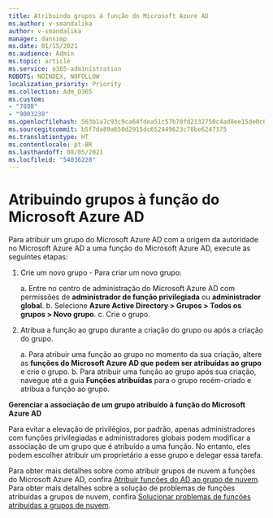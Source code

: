 ```yaml
---
title: Atribuindo grupos à função do Microsoft Azure AD
ms.author: v-smandalika
author: v-smandalika
manager: dansimp
ms.date: 01/15/2021
ms.audience: Admin
ms.topic: article
ms.service: o365-administration
ROBOTS: NOINDEX, NOFOLLOW
localization_priority: Priority
ms.collection: Adm_O365
ms.custom:
- "7898"
- "9003230"
ms.openlocfilehash: 563b1a7c93c9ca64fdea51c57b70fd2132750c4ad8ee15de0c65c9668c9c3c56
ms.sourcegitcommit: b5f7da89a650d2915dc652449623c78be6247175
ms.translationtype: HT
ms.contentlocale: pt-BR
ms.lasthandoff: 08/05/2021
ms.locfileid: "54036228"
---
```

# <a name="assigning-groups-to-azure-ad-role"></a>Atribuindo grupos à função do Microsoft Azure AD

Para atribuir um grupo do Microsoft Azure AD com a origem da autoridade no Microsoft Azure AD a uma função do Microsoft Azure AD, execute as seguintes etapas:

1. Crie um novo grupo - Para criar um novo grupo:

    a. Entre no centro de administração do Microsoft Azure AD com permissões de **administrador de função privilegiada** ou **administrador global**.
    b. Selecione **Azure Active Directory > Grupos > Todos os grupos > Novo grupo**.
    c. Crie o grupo.

2. Atribua a função ao grupo durante a criação do grupo ou após a criação do grupo.

    a. Para atribuir uma função ao grupo no momento da sua criação, altere as **funções do Microsoft Azure AD que podem ser atribuídas ao grupo** e crie o grupo.
    b. Para atribuir uma função ao grupo após sua criação, navegue até a guia **Funções atribuídas** para o grupo recém-criado e atribua a função ao grupo.  

**Gerenciar a associação de um grupo atribuído à função do Microsoft Azure AD**

Para evitar a elevação de privilégios, por padrão, apenas administradores com funções privilegiadas e administradores globais podem modificar a associação de um grupo que é atribuído a uma função. No entanto, eles podem escolher atribuir um proprietário a esse grupo e delegar essa tarefa.

Para obter mais detalhes sobre como atribuir grupos de nuvem a funções do Microsoft Azure AD, confira [Atribuir funções do AD ao grupo de nuvem](https://docs.microsoft.com/azure/active-directory/roles/groups-concept). Para obter mais detalhes sobre a solução de problemas de funções atribuídas a grupos de nuvem, confira [Solucionar problemas de funções atribuídas a grupos de nuvem](https://docs.microsoft.com/azure/active-directory/roles/groups-faq-troubleshooting).





